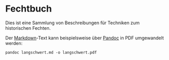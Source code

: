 # Fechtbuch

Dies ist eine Sammlung von Beschreibungen für Techniken zum historischen Fechten.

Der [Markdown](http://daringfireball.net/projects/markdown/)-Text kann beispielsweise über [Pandoc](http://pandoc.org/) in PDF umgewandelt werden:

```
pandoc langschwert.md -o langschwert.pdf
```

